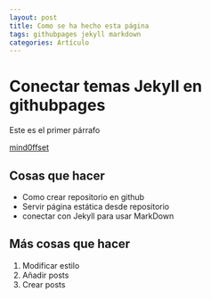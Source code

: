 ```yaml
---
layout: post
title: Como se ha hecho esta página
tags: githubpages jekyll markdown
categories: Artículo
---
```


# Conectar temas Jekyll en githubpages

Este es el primer párrafo

[mind0ffset](https://mind0ffset.github.io)

## Cosas que hacer

- Como crear repositorio en github
- Servir página estática desde repositorio
- conectar con Jekyll para usar MarkDown

## Más cosas que hacer

1. Modificar estilo
2. Añadir posts
3. Crear posts
